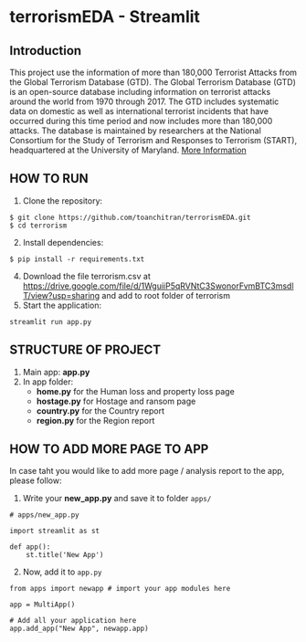 # terrorismEDA - Streamlit

## Introduction

This project use the information of more than 180,000 Terrorist Attacks from the Global Terrorism Database (GTD). The Global Terrorism Database (GTD) is an open-source database including information on terrorist attacks around the world from 1970 through 2017. The GTD includes systematic data on domestic as well as international terrorist incidents that have occurred during this time period and now includes more than 180,000 attacks. The database is maintained by researchers at the National Consortium for the Study of Terrorism and Responses to Terrorism (START), headquartered at the University of Maryland.
[More Information](http://start.umd.edu/gtd)

## HOW TO RUN


1. Clone the repository:
```
$ git clone https://github.com/toanchitran/terrorismEDA.git
$ cd terrorism
```
2. Install dependencies:
```
$ pip install -r requirements.txt
```
4. Download the file terrorism.csv at https://drive.google.com/file/d/1WguiiP5qRVNtC3SwonorFvmBTC3msdlT/view?usp=sharing and add to root folder of terrorism
5. Start the application:
```
streamlit run app.py
```

## STRUCTURE OF PROJECT
1. Main app: **app.py**
2. In app folder:
    * **home.py** for the Human loss and property loss page
    * **hostage.py** for Hostage and ransom page
    * **country.py** for the Country report
    * **region.py** for the Region report

## HOW TO ADD MORE PAGE TO APP

In case taht you would like to add more page / analysis report to the app, please follow:

1. Write your **new_app.py** and save it to folder `apps/`
```
# apps/new_app.py

import streamlit as st

def app():
    st.title('New App')
```
2. Now, add it to `app.py`
```
from apps import newapp # import your app modules here

app = MultiApp()

# Add all your application here
app.add_app("New App", newapp.app)
```

